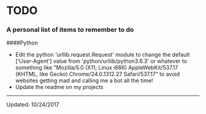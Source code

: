 # TODO
### A personal list of items to remember to do

####Python 
- Edit the python 'urllib.request.Request' module to change the default ['User-Agent'] value 
	from 'python/urllib/python3.6.3' or whatever to something like "Mozilla/5.0 (X11; Linux i686) AppleWebKit/537.17 (KHTML, like Gecko) Chrome/24.0.1312.27 Safari/537.17" to avoid websites getting mad and calling me a bot all the time!
- Update the readme on my projects

---------------
Updated: 10/24/2017